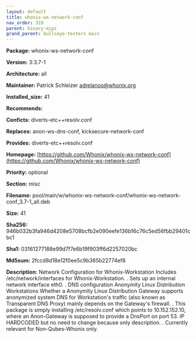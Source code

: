 ```yaml
---
layout: default
title: whonix-ws-network-conf
nav_order: 319
parent: binary-mips
grand_parent: bullseye-testers main
---
```


**Package:** whonix-ws-network-conf

**Version:** 3:3.7-1

**Architecture:**  all

**Maintainer:**  Patrick Schleizer <adrelanos@whonix.org>

**Installed_size:**  41

**Recommends:**  

**Conficts:**  diverts-etc++resolv.conf

**Replaces:**  anon-ws-dns-conf, kicksecure-network-conf

**Provides:**  diverts-etc++resolv.conf

**Homepage:**  [https://github.com/Whonix/whonix-ws-network-conf](https://github.com/Whonix/whonix-ws-network-conf)

**Priority:**  optional

**Section:** misc

**Filename:**  pool/main/w/whonix-ws-network-conf/whonix-ws-network-conf_3.7-1_all.deb

**Size:**  41

**Sha256:**  946b032b3fa946d4208e5708bcfb2e090eefe136b16c76c5ed56fbb29401cbc1

**Sha1:**  03161277188e99d7f7e6b19f903ff6d2257020bc

**Md5sum:**  2fccd8d18e12f0ee5c9b365b22774ef8

**Description:** Network Configuration for Whonix-Workstation
 Includes /etc/network/interfaces for Whonix-Workstation.
 .
 Sets up an internal network interface eth0.
 .
 DNS configuration Anonymity Linux Distribution Workstations
 Whether a Anonymity Linux Distribution Gateway supports anonymized system DNS
 for Workstation's traffic (also known as Transparent DNS Proxy) mainly depends
 on the Gateway's firewall.
 .
 This package is simply installing /etc/resolv.conf which points to
 10.152.152.10, where an Anon-Gateway is supposed to provide a DnsPort on port
 53. IP HARDCODED but no need to change because only description.
 .
 Currently relevant for Non-Qubes-Whonix only.


